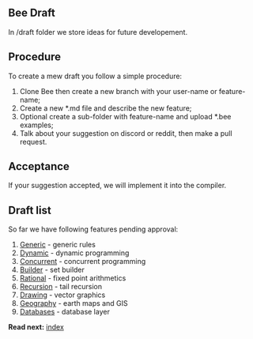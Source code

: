 ## Bee Draft

In /draft folder we store ideas for future developement.

## Procedure

To create a mew draft you follow a simple procedure:

1. Clone Bee then create a new branch with your user-name or feature-name;
2. Create a new *.md file and describe the new feature;
3. Optional create a sub-folder with feature-name and upload *.bee examples;
4. Talk about your suggestion on discord or reddit, then make a pull request.

## Acceptance

If your suggestion accepted, we will implement it into the compiler.   

## Draft list

So far we have following features pending approval:

1. [Generic](generic.md) - generic rules
1. [Dynamic](dynamic.md) - dynamic programming
1. [Concurrent](concurrent.md) - concurrent programming
1. [Builder](builder.md) - set builder
1. [Rational](rational.md) - fixed point arithmetics
1. [Recursion](recursion.md) - tail recursion
1. [Drawing](drawing.md) - vector graphics
1. [Geography](geography.md) - earth maps and GIS
1. [Databases](databases.md) - database layer


**Read next:** [index](../syntax/readme.md)